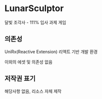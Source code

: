 # LunarSculptor
달빛 조각사 - 111% 입사 과제 게임

## 의존성

UniRx(Reactive Extension) 리액트 기반 개발 환경

이외의 에셋 및 의존성 없음

## 저작권 표기

해당사항 없음, 리소스 자체 제작
